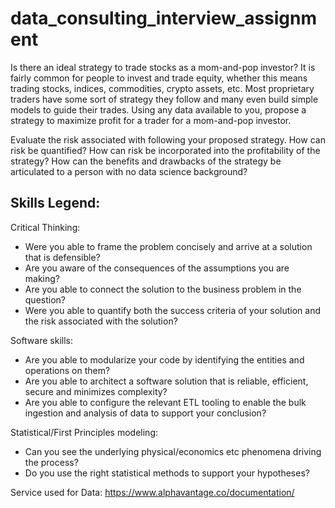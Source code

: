 # data_consulting_interview_assignment

Is there an ideal strategy to trade stocks as a mom-and-pop investor?
It is fairly common for people to invest and trade equity, whether this means trading stocks,
indices, commodities, crypto assets, etc. Most proprietary traders have some sort of strategy
they follow and many even build simple models to guide their trades.
Using any data available to you, propose a strategy to maximize profit for a trader for a
mom-and-pop investor. 

Evaluate the risk associated with following your proposed strategy. How can
risk be quantified? How can risk be incorporated into the profitability of the strategy?
How can the benefits and drawbacks of the strategy be articulated to a person with no
data science background?


Skills Legend:
-
Critical Thinking:
- Were you able to frame the problem concisely and arrive at a solution that is
defensible?
- Are you aware of the consequences of the assumptions you are making?
- Are you able to connect the solution to the business problem in the question?
- Were you able to quantify both the success criteria of your solution and the risk
associated with the solution?

Software skills:
- Are you able to modularize your code by identifying the entities and operations
on them?
- Are you able to architect a software solution that is reliable, efficient, secure and
minimizes complexity?
- Are you able to configure the relevant ETL tooling to enable the bulk ingestion
and analysis of data to support your conclusion?

Statistical/First Principles modeling:
- Can you see the underlying physical/economics etc phenomena driving the
process?
- Do you use the right statistical methods to support your hypotheses?


Service used for Data:
https://www.alphavantage.co/documentation/
